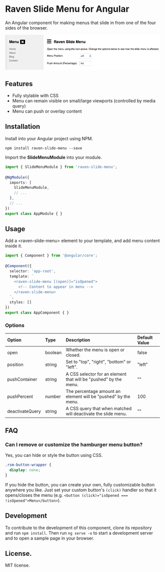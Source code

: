 # Raven Slide Menu for Angular

An Angular component for making menus that slide in from one of the four sides of the browser.

![Demo](https://raw.githubusercontent.com/thomashigginbotham/raven-slide-menu/HEAD/screenshots/sample.png)

## Features

* Fully stylable with CSS
* Menu can remain visible on small/large viewports (controlled by media query)
* Menu can push or overlay content

## Installation

Install into your Angular project using NPM.

```shell
npm install raven-slide-menu --save
```

Import the **SlideMenuModule** into your module.

```ts
import { SlideMenuModule } from 'raven-slide-menu';

@NgModule({
  imports: [
    SlideMenuModule,
    // ...
  ],
  // ...
})
export class AppModule { }
```

## Usage

Add a &lt;raven-slide-menu&gt; element to your template, and add menu content inside it.

```ts
import { Component } from '@angular/core';

@Component({
  selector: 'app-root',
  template: `
    <raven-slide-menu [(open)]="isOpened">
      <!-- Content to appear in menu -->
    </raven-slide-menu>
  `,
  styles: []
})
export class AppComponent { }
```

### Options

| Option          | Type    | Description                                                       | Default Value
| :-------------- | :------ | :---------------------------------------------------------------- | :------------
| open            | boolean | Whether the menu is open or closed.                               | false
| position        | string  | Set to "top", "right", "bottom" or "left".                        | "left"
| pushContainer   | string  | A CSS selector for an element that will be "pushed" by the menu.  | ""
| pushPercent     | number  | The percentage amount an element will be "pushed" by the menu.    | 100
| deactivateQuery | string  | A CSS query that when matched will deactivate the slide menu.     | ""

## FAQ

### Can I remove or customize the hamburger menu button?

Yes, you can hide or style the button using CSS.

```css
.rsm-button-wrapper {
  display: none;
}
```

If you hide the button, you can create your own, fully customizable button anywhere you like. Just set your custom button's `(click)` handler so that it opens/closes the menu (e.g. `<button (click)="isOpened === !isOpened">Menu</button>`).


## Development

To contribute to the development of this component, clone its repository and run `npm install`. Then run `ng serve -o` to start a development server and to open a sample page in your browser.

## License.

MIT license.
